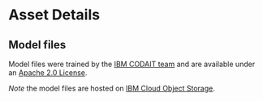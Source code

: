 # Asset Details

## Model files

Model files were trained by the [IBM CODAIT team](http://codait.org) and are available under an [Apache 2.0 License](https://www.apache.org/licenses/LICENSE-2.0).

_Note_ the model files are hosted on [IBM Cloud Object Storage](http://max-assets.s3.us.cloud-object-storage.appdomain.cloud/max-named-entity-tagger/assets.tar.gz).
